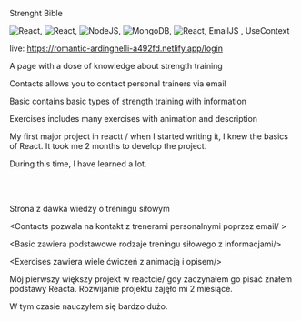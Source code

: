 Strenght Bible

<img src="https://img.shields.io/badge/React-20232A?style=for-the-badge&logo=react&logoColor=61DAFB" alt="React"/>,
<img src="https://img.shields.io/badge/React_Router-CA4245?style=for-the-badge&logo=react-router&logoColor=white" alt="React"/>,
<img src="https://img.shields.io/badge/Node.js-43853D?style=for-the-badge&logo=node.js&logoColor=white" alt="NodeJS"/>,
<img src="https://img.shields.io/badge/MongoDB-4EA94B?style=for-the-badge&logo=mongodb&logoColor=white" alt="MongoDB"/>,
<img src="https://img.shields.io/badge/Heroku-430098?style=for-the-badge&logo=heroku&logoColor=white" alt="React"/>,
EmailJS , UseContext

live: https://romantic-ardinghelli-a492fd.netlify.app/login


A page with a dose of knowledge about strength training

Contacts allows you to contact personal trainers via email 

Basic contains basic types of strength training with information 

Exercises includes many exercises with animation and description 

My first major project in reactt / when I started writing it, I knew the basics of React. It took me 2 months to develop the project.

During this time, I have learned a lot.

</br></br>


Strona z dawka wiedzy o treningu siłowym 

<Contacts pozwala na kontakt z trenerami personalnymi poprzez email/ >

<Basic zawiera podstawowe rodzaje treningu siłowego z informacjami/>

<Exercises zawiera  wiele ćwiczeń z animacją i opisem/>

Mój pierwszy większy projekt w reactcie/ gdy zaczynałem go pisać znałem podstawy Reacta. Rozwijanie projektu zajęło mi 2 miesiące. 

W tym czasie nauczyłem się bardzo dużo. 



